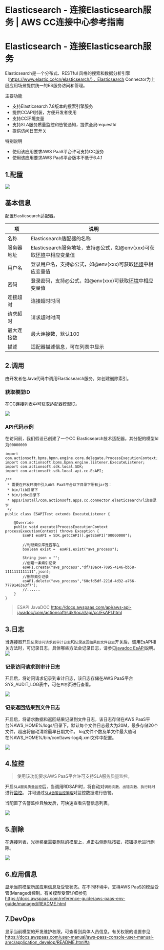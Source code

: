 # Elasticsearch - 连接Elasticsearch服务 | AWS CC连接中心参考指南

# Elasticsearch - 连接Elasticsearch服务

Elasticsearch是一个分布式、RESTful 风格的搜索和数据分析引擎（<https://www.elastic.co/cn/elasticsearch/），Elasticsearch> Connector为上层应用场景提供统一的ES服务访问和管理。

主要功能

  * 支持Elasticsearch 7.8版本的搜索引擎服务
  * 提供CCAPI封装，方便开发者使用
  * 支持CC环境变量
  * 支持SLA服务质量监控和告警通知，提供全局requestId
  * 提供访问日志开关

特别说明

  * 使用该应用要求AWS PaaS平台许可支持CC服务
  * 使用该应用要求AWS PaaS平台版本不低于6.4.1

## 1.配置

![](https://docs.awspaas.com/reference-guide/aws-paas-cc-reference-guide/tech-adapters/es.gif)

## 基本信息

配置Elasticsearch适配器。

项 | 说明  
---|---  
名称 | Elasticsearch适配器的名称  
服务器地址 | Elasticsearch服务地址，支持@公式，如@env(xxx)可获取[环境](<../hj>)中相应变量值  
用户名 | 登录用户名，支持@公式，如@env(xxx)可获取[环境](<../hj>)中相应变量值  
密码 | 登录密码，支持@公式，如@env(xxx)可获取[环境](<../hj>)中相应变量值  
连接超时 | 连接超时时间  
请求超时 | 请求超时时间  
最大连接数 | 最大连接数，默认100  
描述 | 适配器描述信息，可在列表中显示  
  
## 2.调用

由开发者在Java代码中调用Elasticsearch服务，如创建删除索引。

### 获取模型ID

在CC连接列表中可获取适配器模型ID。

![](https://docs.awspaas.com/reference-guide/aws-paas-cc-reference-guide/tech-adapters/es1.png)

### API代码示例

在访问前，我们假设已创建了一个CC Elasticsearch技术适配器，其分配的模型Id为`00000000`
    
    
    import com.actionsoft.bpms.bpmn.engine.core.delegate.ProcessExecutionContext;
    import com.actionsoft.bpms.bpmn.engine.listener.ExecuteListener;
    import com.actionsoft.sdk.local.SDK;
    import com.actionsoft.sdk.local.api.cc.EsAPI;
    
    /**
     * 需要在开发环境中引入AWS PaaS平台以下目录下所有jar包：
     * bin/lib目录下
     * bin/jdbc目录下
     * apps/install/com.actionsoft.apps.cc.connector.elasticsearch/lib目录下
     */
    public class ESAPITest extends ExecuteListener {
    
        @Override
        public void execute(ProcessExecutionContext processExecutionContext) throws Exception {
            EsAPI esAPI = SDK.getCCAPI().getESAPI("00000000");
    
            //判断索引库是否存在
            boolean exist =  esAPI.exist("aws_process");
    
            String json = "";
            //创建一条索引记录
            esAPI.create("aws_process","df718ac4-7095-4146-bb58-1111111111111",json);
            //删除索引记录
            esAPI.delete("aws_process","60cfd5df-221d-4d32-a766-77791463a3f7");
            //......
        }
    }
    

> ESAPI JavaDOC <https://docs.awspaas.com/api/aws-api-javadoc/com/actionsoft/sdk/local/api/cc/EsAPI.html>

## 3.日志

当连接器开启`记录访问请求到审计日志`和`记录返回结果到文件日志`开关后，调用EsAPI相关方法时，可记录日志，具体哪些方法会记录日志，请参见[javadoc EsAPI](<https://docs.awspaas.com/api/aws-api-javadoc/com/actionsoft/sdk/local/api/cc/EsAPI.html>)说明。 ![](https://docs.awspaas.com/reference-guide/aws-paas-cc-reference-guide/tech-adapters/log0.png)

### 记录访问请求到审计日志

开启后，将访问请求记录到审计日志，该日志存储在AWS PaaS平台SYS_AUDIT_LOG表中，可在`日志`页进行查看。

![](https://docs.awspaas.com/reference-guide/aws-paas-cc-reference-guide/tech-adapters/eslog.png)

### 记录返回结果到文件日志

开启后，将请求数据和返回结果记录到文件日志，该日志存储在AWS PaaS平台%AWS_HOME%/logs/目录下，默认每个文件日志最大为20M，最多存储20个文件，超出将自动清除最早日期文件。 log文件个数及单文件最大值可在%AWS_HOME%/bin/conf/aws-log4j.xml文件中配置。

![](https://docs.awspaas.com/reference-guide/aws-paas-cc-reference-guide/tech-adapters/log1.png)

## 4.监控

> 使用该功能要求AWS PaaS平台许可支持SLA服务质量监控。

开启`SLA服务质量监控`后，当调用RDSAPI时，将自动对`调用次数、出错次数、执行耗时`进行[监控](<../jk>)。 并可通过[`SLA告警监控策略`](<../service-center/sla.html>)对监控数据进行告警。

当配置了告警监控且触发后，可快速查看告警信息列表。

![](https://docs.awspaas.com/reference-guide/aws-paas-cc-reference-guide/tech-adapters/sla.png)

## 5.删除

在连接列表，光标移至需要删除的模型上，点击右侧删除按钮，按钮提示进行删除。

![](https://docs.awspaas.com/reference-guide/aws-paas-cc-reference-guide/tech-adapters/es4.png)

## 6.应用信息

显示当前模型所属应用信息及受管状态。在不同环境中，支持AWS PaaS的模型受管(Managed)控制。有关模型受管详细参见<https://docs.awspaas.com/reference-guide/aws-paas-env-guide/managed/README.html>

## 7.DevOps

显示当前模型的开发维护权限，可查看到具体人员信息。有关权限的设置参见<https://docs.awspaas.com/user-manual/aws-pass-console-user-manual-amc/application_develop/README.html#a>